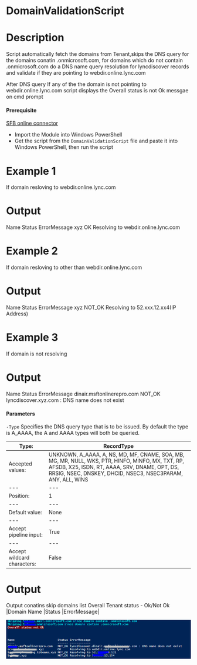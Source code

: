 # DomainValidationScript
# Description
Script automatically fetch the domains from Tenant,skips the DNS query for the domains conatin .onmicrosoft.com, for domains which do not contain .onmicrosoft.com do a DNS name query resolution for lyncdiscover records and validate if they are pointing to webdir.online.lync.com 

After DNS query If any of the the domain is not pointing to webdir.online.lync.com script displays the Overall status is not Ok messgae on cmd prompt 

#### Prerequisite
[SFB online connector](https://www.microsoft.com/en-us/download/details.aspx?id=39366)
- Import the Module into Windows PowerShell 
- Get the script from the `DomainValidationScript` file and paste it into Windows PowerShell, then run the script

# Example 1
If domain resloving to webdir.online.lync.com 
# Output
Name      Status  ErrorMessage 
xyz        OK     Resolving to webdir.online.lync.com 
# Example 2
If domain resloving to other than webdir.online.lync.com 
# Output
Name      Status  ErrorMessage 
xyz       NOT_OK  Resolving to 52.xxx.12.xx4(IP Address)
# Example 3
If domain is not resolving 
# Output
Name      Status  ErrorMessage 
dinair.msftonlinerepro.com   NOT_OK lyncdiscover.xyz.com : DNS name does not exist
#### Parameters

`-Type`
Specifies the DNS query type that is to be issued. By default the type is A_AAAA, the A and AAAA types will both be queried.

|Type:	|RecordType|
|---|---|
|Accepted values:|	UNKNOWN, A_AAAA, A, NS, MD, MF, CNAME, SOA, MB, MG, MR, NULL, WKS, PTR, HINFO, MINFO, MX, TXT, RP, AFSDB, X25, ISDN, RT, AAAA, SRV, DNAME, OPT, DS, RRSIG, NSEC, DNSKEY, DHCID, NSEC3, NSEC3PARAM, ANY, ALL, WINS|
|---|---|
|Position:	|1|
|---|---|
|Default value:	|None|
|---|---|
|Accept pipeline input:	|True|
|---|---|
|Accept wildcard characters:	|False|

# Output
Output conatins
skip domains list 
Overall Tenant status - Ok/Not Ok
|Domain Name |Status |ErrorMessage|

![Sample Output](https://github.com/Geetha63/MS-Teams-Scripts/blob/master/Images/DomsinValidation.PNG)

